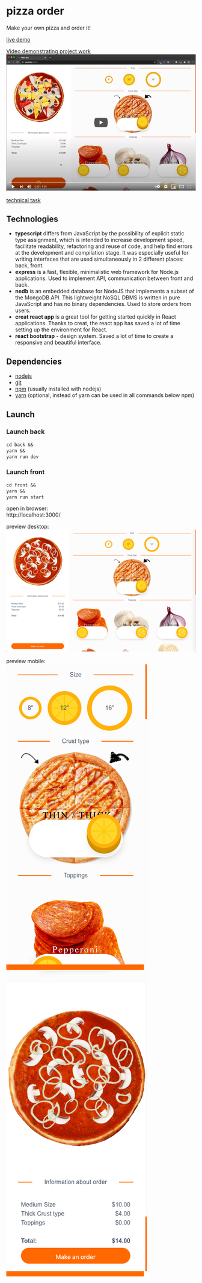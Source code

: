 # pizza order

Make your own pizza and order it!

[live demo](https://fosemberg.github.io/pizza-order/)

[Video demonstrating project work]((https://youtu.be/w3uJLB2OQV4))  
[![Video demonstrating project work](.README_images/video-preview.png)](https://youtu.be/w3uJLB2OQV4)

[technical task](./TASK.md)

## Technologies

- **typescript** differs from JavaScript by the possibility of explicit static type assignment, which is intended to increase development speed, facilitate readability, refactoring and reuse of code, and help find errors at the development and compilation stage. It was especially useful for writing interfaces that are used simultaneously in 2 different places: back, front.
- **express** is a fast, flexible, minimalistic web framework for Node.js applications. Used to implement API, communication between front and back.
- **nedb** is an embedded database for NodeJS that implements a subset of the MongoDB API. This lightweight NoSQL DBMS is written in pure JavaScript and has no binary dependencies. Used to store orders from users.
- **creat react app** is a great tool for getting started quickly in React applications. Thanks to creat, the react app has saved a lot of time setting up the environment for React.
- **react bootstrap** - design system. Saved a lot of time to create a responsive and beautiful interface.

## Dependencies

- [nodejs](https://nodejs.org/en/)
- [git](https://git-scm.com/downloads)
- [npm](https://www.npmjs.com/get-npm) (usually installed with nodejs)
- [yarn](https://www.npmjs.com/package/yarn) (optional, instead of yarn can be used in all commands below npm)

## Launch

### Launch back

```npm
cd back &&
yarn &&
yarn run dev
```

### Launch front

```npm
cd front &&
yarn &&
yarn run start
```

open in browser:  
http://localhost:3000/

preview desktop:  
![](.README_images/preview-desktop.png)

preview mobile:  
![](.README_images/preview-mobile.png)  
![](.README_images/preview-mobile-end.png)
